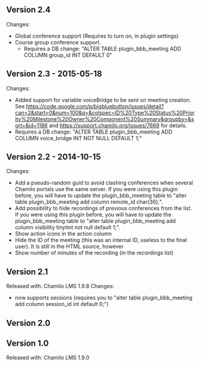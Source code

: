 Version 2.4
------------------------
Changes:

* Global conference support (Requires to turn on, in plugin settings)
* Course group conference support.
   * Requires a DB change: "ALTER TABLE plugin_bbb_meeting ADD COLUMN group_id INT DEFAULT 0"

Version 2.3 - 2015-05-18
------------------------
Changes:
* Added support for variable voiceBridge to be sent on meeting creation. See https://code.google.com/p/bigbluebutton/issues/detail?can=2&start=0&num=100&q=&colspec=ID%20Type%20Status%20Priority%20Milestone%20Owner%20Component%20Summary&groupby=&sort=&id=1186 and https://support.chamilo.org/issues/7669 for details.
* Requires a DB change: "ALTER TABLE plugin_bbb_meeting ADD COLUMN voice_bridge INT NOT NULL DEFAULT 1;"

Version 2.2 - 2014-10-15
------------------------
Changes:
* Add a pseudo-random guid to avoid clashing conferences when several Chamilo portals use the same server. If you were using this plugin before, you will have to update the plugin_bbb_meeting table to "alter table plugin_bbb_meeting add column remote_id char(36);".
* Add possibility to hide recordings of previous conferences from the list. If you were using this plugin before, you will have to update the plugin_bbb_meeting table to "alter table plugin_bbb_meeting add column visibility tinytint not null default 1;".
* Show action icons in the action column
* Hide the ID of the meeting (this was an internal ID, useless to the final user). It is still in the HTML source, however
* Show number of minutes of the recording (in the recordings list)

Version 2.1
-----------
Released with: Chamilo LMS 1.9.8
Changes:
* now supports sessions (requires you to "alter table plugin_bbb_meeting add column session_id int default 0;")

Version 2.0
-----------

Version 1.0
-----------
Released with: Chamilo LMS 1.9.0

